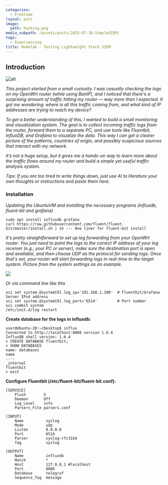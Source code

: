 ```yaml
---
categories:
  - Freetime
layout: post
image:
  path: hacking.png
media_subpath: /assets/posts/2025-07-18-SimpleSIEM/
tags:
  - Experiencing
title: Homelab - Testing Lightweight Stack SIEM
---
```


## Introduction

![alt](2025-07-18-21-29.png)

*This project started from a small curiosity. I was casually checking the logs on my OpenWrt router (while using BanIP), and I noticed that there's a surprising amount of traffic hitting my router — way more than I expected. It got me wondering: where is all this traffic coming from, and what kind of IP addresses are trying to reach my device?*

*To get a better understanding of this, I wanted to build a small monitoring and visualization system. The goal is to collect incoming traffic logs from the router, forward them to a separate PC, and use tools like Fluentbit, InfluxDB, and Grafana to visualize the data. This way I can get a clearer picture of the patterns, countries of origin, and possibly suspicious sources that interact with my network.*

*It’s not a huge setup, but it gives me a hands-on way to learn more about the traffic flows around my router and build a simple yet useful traffic analysis system.*

*Tips: If you are too tired to write things down, just use AI to literature your own thoughts or instructions and paste them here.*

### Installation

*Updating the UbuntuVM and installing the necessary programs (influxdb, fluent-bit and grafana)*

````
sudo apt install influxdb grafana
curl https://raw.githubusercontent.com/fluent/fluent-bit/master/install.sh | sh --- One liner for fluent-bit install
````
*It's pretty straightforward to set up log forwarding from your OpenWrt router. You just need to point the logs to the correct IP address of your log receiver (e.g., your PC or server), make sure the destination port is open and available, and then choose UDP as the protocol for sending logs. Once that's set, your router will start forwarding logs in real-time to the target system. Picture from the system settings as an example.*

![](2025-07-18-21-41.png)

*Or via command line like this*
````
uci set system.@system[0].log_ip='192.168.1.100'  # Fluentbit/Grafana Server IPv4 address
uci set system.@system[0].log_port='6514'         # Port number
uci commit system
/etc/init.d/log restart
````

**Create database for the logs in influxdb:**
````
user@Ubuntu-20:~/Desktop$ influx
Connected to http://localhost:8086 version 1.6.4
InfluxDB shell version: 1.6.4
> CREATE DATABASE fluentbit;
> SHOW DATABASES
name: databases
name
----
_internal
fluentbit
> exit

````

**Configure Fluentbit (/etc/fluent-bit/fluent-bit.conf):**

````
[SERVICE]
    Flush        5
    Daemon       Off
    Log_Level    info
    Parsers_File parsers.conf

[INPUT]
    Name          syslog
    Mode          udp
    Listen        0.0.0.0
    Port          6514
    Parser        syslog-rfc3164
    Tag           syslog

[OUTPUT]
    Name          influxdb
    Match         *
    Host          127.0.0.1 #localhost
    Port          8086
    Database      telegraf
    Sequence_Tag  message
````
